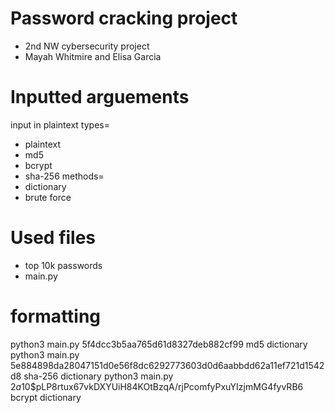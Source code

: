 # Password cracking project
- 2nd NW cybersecurity project
- Mayah Whitmire and Elisa Garcia
# Inputted arguements
input in plaintext
types=
- plaintext
- md5
- bcrypt
- sha-256
methods=
- dictionary
- brute force
# Used files
- top 10k passwords
- main.py
# formatting
python3 main.py 5f4dcc3b5aa765d61d8327deb882cf99 md5 dictionary
python3 main.py 5e884898da28047151d0e56f8dc6292773603d0d6aabbdd62a11ef721d1542d8 sha-256 dictionary
python3 main.py $2a$10$pLP8rtux67vkDXYUiH84KOtBzqA/rjPcomfyPxuYIzjmMG4fyvRB6 bcrypt dictionary
